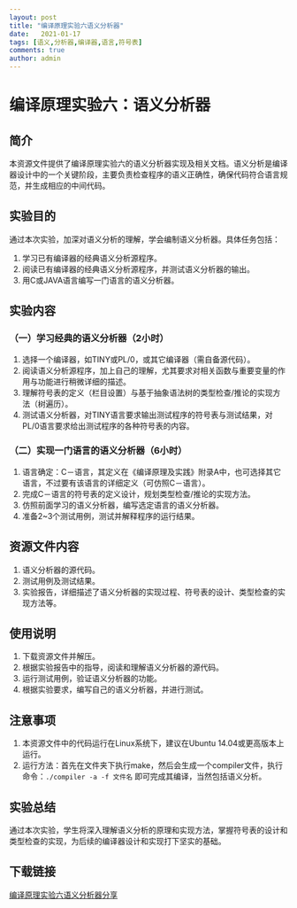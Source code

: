 ```yaml
---
layout: post
title: "编译原理实验六语义分析器"
date:   2021-01-17
tags: [语义,分析器,编译器,语言,符号表]
comments: true
author: admin
---
```

# 编译原理实验六：语义分析器

## 简介

本资源文件提供了编译原理实验六的语义分析器实现及相关文档。语义分析是编译器设计中的一个关键阶段，主要负责检查程序的语义正确性，确保代码符合语言规范，并生成相应的中间代码。

## 实验目的

通过本次实验，加深对语义分析的理解，学会编制语义分析器。具体任务包括：

1. 学习已有编译器的经典语义分析源程序。
2. 阅读已有编译器的经典语义分析源程序，并测试语义分析器的输出。
3. 用C或JAVA语言编写一门语言的语义分析器。

## 实验内容

### （一）学习经典的语义分析器（2小时）

1. 选择一个编译器，如TINY或PL/0，或其它编译器（需自备源代码）。
2. 阅读语义分析源程序，加上自己的理解，尤其要求对相关函数与重要变量的作用与功能进行稍微详细的描述。
3. 理解符号表的定义（栏目设置）与基于抽象语法树的类型检查/推论的实现方法（树遍历）。
4. 测试语义分析器，对TINY语言要求输出测试程序的符号表与测试结果，对PL/0语言要求给出测试程序的各种符号表的内容。

### （二）实现一门语言的语义分析器（6小时）

1. 语言确定：C－语言，其定义在《编译原理及实践》附录A中，也可选择其它语言，不过要有该语言的详细定义（可仿照C－语言）。
2. 完成C－语言的符号表的定义设计，规划类型检查/推论的实现方法。
3. 仿照前面学习的语义分析器，编写选定语言的语义分析器。
4. 准备2~3个测试用例，测试并解释程序的运行结果。

## 资源文件内容

1. 语义分析器的源代码。
2. 测试用例及测试结果。
3. 实验报告，详细描述了语义分析器的实现过程、符号表的设计、类型检查的实现方法等。

## 使用说明

1. 下载资源文件并解压。
2. 根据实验报告中的指导，阅读和理解语义分析器的源代码。
3. 运行测试用例，验证语义分析器的功能。
4. 根据实验要求，编写自己的语义分析器，并进行测试。

## 注意事项

1. 本资源文件中的代码运行在Linux系统下，建议在Ubuntu 14.04或更高版本上运行。
2. 运行方法：首先在文件夹下执行make，然后会生成一个compiler文件，执行命令：`./compiler -a -f 文件名` 即可完成其编译，当然包括语义分析。

## 实验总结

通过本次实验，学生将深入理解语义分析的原理和实现方法，掌握符号表的设计和类型检查的实现，为后续的编译器设计和实现打下坚实的基础。

## 下载链接

[编译原理实验六语义分析器分享](https://pan.quark.cn/s/e89e73b68c4f)